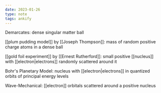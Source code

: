 ```yaml
---
date: 2023-01-26
type: note
tags: ankify
---
```


Demarcates: dense singular matter ball

[[plum pudding model]] by [[Joseph Thompson]]: mass of random positive charge atoms in a dense ball

[[gold foil experiment]] by [[Ernest Rutherford]]: small positive [[nucleus]] with [[electron|electrons]] randomly scattered around it

Bohr's Planetary Model: nucleus with [[electron|electrons]] in quantized orbits of principal energy levels

Wave-Mechanical: [[electron]] orbitals scattered around a positive nucleus
